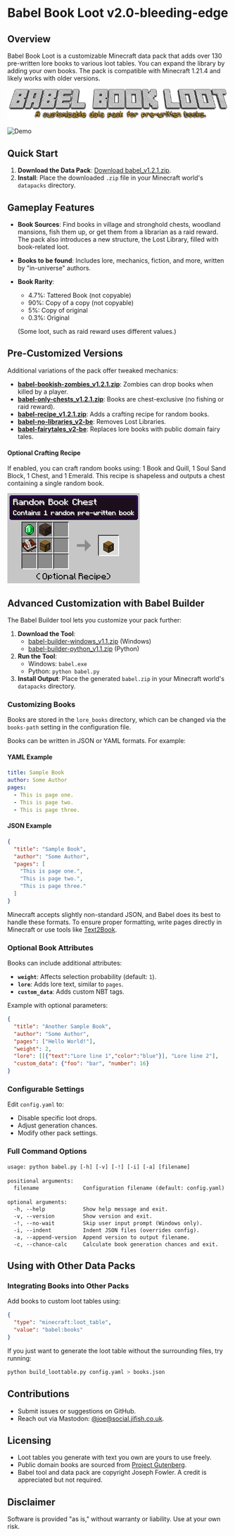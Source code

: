 # Babel Book Loot v2.0-bleeding-edge

## Overview
Babel Book Loot is a customizable Minecraft data pack that adds over 130 pre-written lore books to various loot tables. You can expand the library by adding your own books. The pack is compatible with Minecraft 1.21.4 and likely works with older versions.

![Logo](readme_images/logo.png)

![Demo](readme_images/babel.gif)

## Quick Start
1. **Download the Data Pack**: [Download babel_v1.2.1.zip](https://github.com/JiFish/babel/releases/download/v1.1/babel_v1.2.1.zip).
2. **Install**: Place the downloaded `.zip` file in your Minecraft world's `datapacks` directory.

## Gameplay Features
- **Book Sources**: Find books in village and stronghold chests, woodland mansions, fish them up, or get them from a librarian as a raid reward. The pack also introduces a new structure, the Lost Library, filled with book-related loot.
- **Books to be found**: Includes lore, mechanics, fiction, and more, written by "in-universe" authors.
- **Book Rarity**:
  - 4.7%: Tattered Book (not copyable)
  - 90%: Copy of a copy (not copyable)
  - 5%: Copy of original
  - 0.3%: Original

  (Some loot, such as raid reward uses different values.)

## Pre-Customized Versions
Additional variations of the pack offer tweaked mechanics:
- **[babel-bookish-zombies_v1.2.1.zip](https://github.com/JiFish/babel/releases/download/v1.2.1/babel-bookish-zombies_v1.1.zip)**: Zombies can drop books when killed by a player.
- **[babel-only-chests_v1.2.1.zip](https://github.com/JiFish/babel/releases/download/v1.1/babel-only-chests_v1.1.zip)**: Books are chest-exclusive (no fishing or raid reward).
- **[babel-recipe_v1.2.1.zip](https://github.com/JiFish/babel/releases/download/v1.1/babel-recipe_v1.1.zip)**: Adds a crafting recipe for random books.
- **[babel-no-libraries_v2-be]()**: Removes Lost Libraries.
- **[babel-fairytales_v2-be]()**: Replaces lore books with public domain fairy tales.

#### Optional Crafting Recipe
If enabled, you can craft random books using: 1 Book and Quill, 1 Soul Sand Block, 1 Chest, and 1 Emerald. This recipe is shapeless and outputs a chest containing a single random book.

![Recipe Image](readme_images/optional_recipe.png)

## Advanced Customization with Babel Builder
The Babel Builder tool lets you customize your pack further:

1. **Download the Tool**:
   - [babel-builder-windows_v1.1.zip](https://github.com/JiFish/babel/releases) (Windows)
   - [babel-builder-python_v1.1.zip](https://github.com/JiFish/babel/releases) (Python)
2. **Run the Tool**:
   - Windows: `babel.exe`
   - Python: `python babel.py`
3. **Install Output**: Place the generated `babel.zip` in your Minecraft world's `datapacks` directory.

### Customizing Books
Books are stored in the `lore_books` directory, which can be changed via the `books-path` setting in the configuration file.

Books can be written in JSON or YAML formats. For example:

#### YAML Example
```yaml
title: Sample Book
author: Some Author
pages:
  - This is page one.
  - This is page two.
  - This is page three.
```

#### JSON Example
```json
{
  "title": "Sample Book",
  "author": "Some Author",
  "pages": [
    "This is page one.",
    "This is page two.",
    "This is page three."
  ]
}
```

Minecraft accepts slightly non-standard JSON, and Babel does its best to handle these formats. To ensure proper formatting, write pages directly in Minecraft or use tools like [Text2Book](https://thewilley.github.io/Text2Book/).

### Optional Book Attributes
Books can include additional attributes:
- **`weight`**: Affects selection probability (default: `1`).
- **`lore`**: Adds lore text, similar to `pages`.
- **`custom_data`**: Adds custom NBT tags.

Example with optional parameters:
```json
{
  "title": "Another Sample Book",
  "author": "Some Author",
  "pages": ["Hello World!"],
  "weight": 2,
  "lore": [[{"text":"Lore line 1","color":"blue"}], "Lore line 2"],
  "custom_data": {"foo": "bar", "number": 16}
}
```

### Configurable Settings
Edit `config.yaml` to:
- Disable specific loot drops.
- Adjust generation chances.
- Modify other pack settings.

### Full Command Options
```
usage: python babel.py [-h] [-v] [-!] [-i] [-a] [filename]

positional arguments:
  filename              Configuration filename (default: config.yaml)

optional arguments:
  -h, --help            Show help message and exit.
  -v, --version         Show version and exit.
  -!, --no-wait         Skip user input prompt (Windows only).
  -i, --indent          Indent JSON files (overrides config).
  -a, --append-version  Append version to output filename.
  -c, --chance-calc     Calculate book generation chances and exit.
```

## Using with Other Data Packs
### Integrating Books into Other Packs
Add books to custom loot tables using:
```json
{
  "type": "minecraft:loot_table",
  "value": "babel:books"
}
```

If you just want to generate the loot table without the surrounding files, try running:

```bash
python build_loottable.py config.yaml > books.json
```

## Contributions
- Submit issues or suggestions on GitHub.
- Reach out via Mastodon: [@joe@social.jifish.co.uk](https://social.jifish.co.uk/@joe).

## Licensing
- Loot tables you generate with text you own are yours to use freely.
- Public domain books are sourced from [Project Gutenberg](https://www.gutenberg.org/).
- Babel tool and data pack are copyright Joseph Fowler. A credit is appreciated but not required.

## Disclaimer
Software is provided "as is," without warranty or liability. Use at your own risk.
